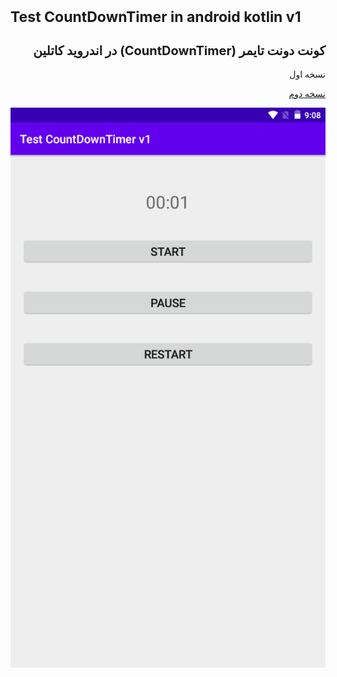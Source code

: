 
<h1 style="font-size:23px;">Test CountDownTimer in android kotlin v1</h1>
<h2 style="font-size:20px;" dir="rtl">
  کونت دونت تایمر (CountDownTimer)  در اندروید کاتلین
</h2><p dir="rtl">نسخه اول</p>
<a href="https://github.com/alirezsbashi/Test-CountDownTimer-in-android-kotlin_v2">
</h2><p dir="rtl">نسخه دوم</p>
</a>
<img src="scr001.png" alt="Test CountDownTimer in android kotlin" title="Test CountDownTimer in android kotlin">
